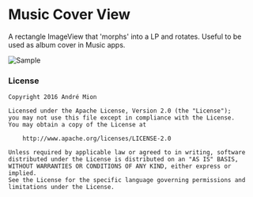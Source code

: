 # Music Cover View

A rectangle ImageView that 'morphs' into a LP and rotates. Useful to be used as album cover in Music apps.

![Sample](https://raw.githubusercontent.com/andremion/Music-Cover-View/master/art/sample.gif)

### License

    Copyright 2016 André Mion

    Licensed under the Apache License, Version 2.0 (the "License");
    you may not use this file except in compliance with the License.
    You may obtain a copy of the License at

        http://www.apache.org/licenses/LICENSE-2.0

    Unless required by applicable law or agreed to in writing, software
    distributed under the License is distributed on an "AS IS" BASIS,
    WITHOUT WARRANTIES OR CONDITIONS OF ANY KIND, either express or implied.
    See the License for the specific language governing permissions and
    limitations under the License.
